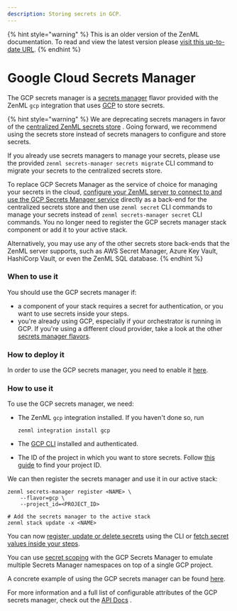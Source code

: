 ```yaml
---
description: Storing secrets in GCP.
---
```


{% hint style="warning" %}
This is an older version of the ZenML documentation. To read and view the latest version please [visit this up-to-date URL](https://docs.zenml.io).
{% endhint %}


# Google Cloud Secrets Manager

The GCP secrets manager is a [secrets manager](secrets-managers.md) flavor provided with the ZenML `gcp` integration
that uses [GCP](https://cloud.google.com/secret-manager) to store secrets.

{% hint style="warning" %}
We are deprecating secrets managers in favor of
the [centralized ZenML secrets store](/docs/book/platform-guide/set-up-your-mlops-platform/use-the-secret-store/use-the-secret-store.md)
. Going forward, we recommend using the secrets store instead of secrets managers to configure and store secrets.

If you already use secrets managers to manage your secrets, please use the
provided `zenml secrets-manager secrets migrate` CLI command to migrate your secrets to the centralized secrets store.

To replace GCP Secrets Manager as the service of choice for managing your secrets in the
cloud, [configure your ZenML server to connect to and use the GCP Secrets Manager service](/docs/book/platform-guide/set-up-your-mlops-platform/deploy-zenml/deploy-zenml.md)
directly as a back-end for the centralized secrets store and then use `zenml secret` CLI commands to manage your secrets
instead of `zenml secrets-manager secret` CLI commands. You no longer need to register the GCP secrets manager stack
component or add it to your active stack.

Alternatively, you may use any of the other secrets store back-ends that the ZenML server supports, such as AWS Secret
Manager, Azure Key Vault, HashiCorp Vault, or even the ZenML SQL database.
{% endhint %}

### When to use it

You should use the GCP secrets manager if:

* a component of your stack requires a secret for authentication, or you want to use secrets inside your steps.
* you're already using GCP, especially if your orchestrator is running in GCP. If you're using a different cloud
  provider, take a look at the other [secrets manager flavors](secrets-managers.md#secrets-manager-flavors).

### How to deploy it

In order to use the GCP secrets manager, you need to enable
it [here](https://console.cloud.google.com/marketplace/product/google/secretmanager.googleapis.com).

### How to use it

To use the GCP secrets manager, we need:

* The ZenML `gcp` integration installed. If you haven't done so, run

  ```shell
  zenml integration install gcp
  ```
* The [GCP CLI](https://cloud.google.com/sdk/docs/install) installed and authenticated.
* The ID of the project in which you want to store secrets.
  Follow [this guide](https://support.google.com/googleapi/answer/7014113?hl=en) to find your project ID.

We can then register the secrets manager and use it in our active stack:

```shell
zenml secrets-manager register <NAME> \
    --flavor=gcp \
    --project_id=<PROJECT_ID>

# Add the secrets manager to the active stack
zenml stack update -x <NAME>
```

You can now [register, update or delete secrets](secrets-managers.md#in-the-cli) using the CLI
or [fetch secret values inside your steps](secrets-managers.md#in-a-zenml-step).

You can use [secret scoping](secrets-managers.md#secret-scopes) with the GCP Secrets Manager to emulate multiple Secrets
Manager namespaces on top of a single GCP project.

A concrete example of using the GCP secrets manager can be
found [here](https://github.com/zenml-io/zenml/tree/main/examples/cloud\_secrets\_manager).

For more information and a full list of configurable attributes of the GCP secrets manager, check out
the [API Docs](https://apidocs.zenml.io/latest/integration\_code\_docs/integrations-gcp/#zenml.integrations.gcp.secrets\_manager.gcp\_secrets\_manager.GCPSecretsManager)
.
